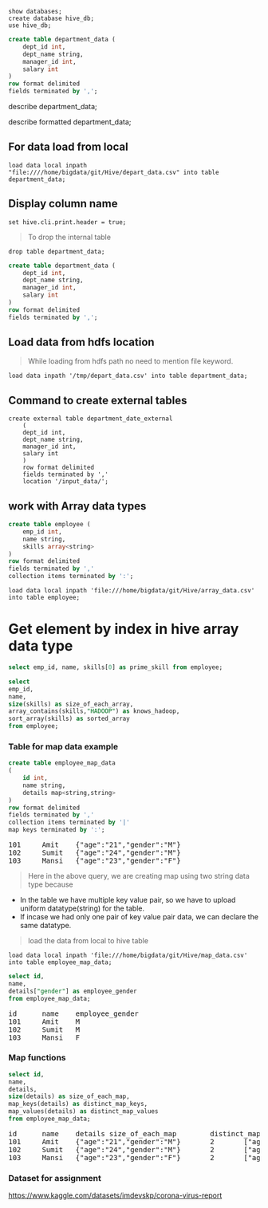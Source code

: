     show databases;
    create database hive_db;
    use hive_db;


```sql
create table department_data (
    dept_id int,
    dept_name string,
    manager_id int,
    salary int
)
row format delimited
fields terminated by ',';
```
    
describe department_data;

describe formatted department_data;

## For data load from local
    load data local inpath "file:////home/bigdata/git/Hive/depart_data.csv" into table department_data; 


## Display column name
```
set hive.cli.print.header = true;
```
> To drop the internal table 

    drop table department_data;

```sql
create table department_data (
    dept_id int,
    dept_name string,
    manager_id int,
    salary int
)
row format delimited
fields terminated by ',';
```

## Load data from hdfs location
> While loading from hdfs path no need to mention file keyword.

    load data inpath '/tmp/depart_data.csv' into table department_data;


## Command to create external tables

    create external table department_date_external
        (
        dept_id int,
        dept_name string,
        manager_id int,
        salary int
        )
        row format delimited
        fields terminated by ','
        location '/input_data/';
    
 ## work with Array data types


```sql
create table employee (
    emp_id int,
    name string,
    skills array<string>
)
row format delimited 
fields terminated by ','
collection items terminated by ':';
```
                                                                                               
```linux
load data local inpath 'file:///home/bigdata/git/Hive/array_data.csv' into table employee;
```

# Get element by index in hive array data type
```sql
select emp_id, name, skills[0] as prime_skill from employee;
```

```sql
select 
emp_id, 
name, 
size(skills) as size_of_each_array,
array_contains(skills,"HADOOP") as knows_hadoop,
sort_array(skills) as sorted_array
from employee;
```

### Table for map data example

```sql
create table employee_map_data
(
    id int,
    name string,
    details map<string,string>
)
row format delimited
fields terminated by ','
collection items terminated by '|'
map keys terminated by ':';
```
<pre>
101     Amit    {"age":"21","gender":"M"}
102     Sumit   {"age":"24","gender":"M"}
103     Mansi   {"age":"23","gender":"F"}
</pre>
> Here in the above query, we are creating map using two string data type because

* In the table we have multiple key value pair, so we have to upload uniform datatype(string) for the table.
* If incase we had only one pair of key value pair data, we can declare the same datatype.
> load the data from local to hive table

    load data local inpath 'file:///home/bigdata/git/Hive/map_data.csv' into table employee_map_data;

```sql
select id,
name,
details["gender"] as employee_gender
from employee_map_data;
```
<pre>
id      name    employee_gender
101     Amit    M
102     Sumit   M
103     Mansi   F
</pre>
 

### Map functions
```sql
select id,
name,
details,
size(details) as size_of_each_map,
map_keys(details) as distinct_map_keys,
map_values(details) as distinct_map_values
from employee_map_data;
```
<pre>
id      name    details size_of_each_map        distinct_map_keys       distinct_map_values
101     Amit    {"age":"21","gender":"M"}       2       ["age","gender"]        ["21","M"]
102     Sumit   {"age":"24","gender":"M"}       2       ["age","gender"]        ["24","M"]
103     Mansi   {"age":"23","gender":"F"}       2       ["age","gender"]        ["23","F"]
</pre>



    
  ### Dataset for assignment
  https://www.kaggle.com/datasets/imdevskp/corona-virus-report
